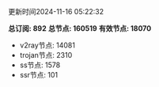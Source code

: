 更新时间2024-11-16 05:22:32

**总订阅: 892**
**总节点: 160519**
**有效节点: 18070**
- v2ray节点: 14081
- trojan节点: 2310
- ss节点: 1578
- ssr节点: 101
